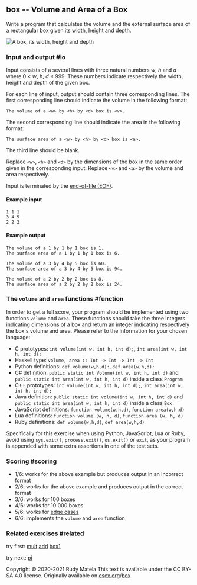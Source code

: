 box -- Volume and Area of a Box
-------------------------------

Write a program that calculates the volume
and the external surface area of a rectangular box
given its width, height and depth.

![A box, its width, height and depth](/box.svg)

### Input and output  #io

Input consists of a several lines with three natural numbers _w_, _h_ and _d_
where 0 < _w_, _h_, _d_ ≤ 999.  These numbers indicate respectively
the width, height and depth of the given box.

For each line of input,
output should contain three corresponding lines.
The first corresponding line should indicate the volume in the following format:

	The volume of a <w> by <h> by <d> box is <v>.

The second corresponding line should indicate the area in the following format:

	The surface area of a <w> by <h> by <d> box is <a>.

The third line should be blank.

Replace `<w>`, `<h>` and `<d>` by the dimensions of the box
in the same order given in the corresponding input.
Replace `<v>` and `<a>` by the volume and area respectively.

Input is terminated by the [end-of-file (EOF)](https://cscx.org/faq#eof).

#### Example input

	1 1 1
	3 4 5
	2 2 2

#### Example output

    The volume of a 1 by 1 by 1 box is 1.
    The surface area of a 1 by 1 by 1 box is 6.

	The volume of a 3 by 4 by 5 box is 60.
    The surface area of a 3 by 4 by 5 box is 94.

	The volume of a 2 by 2 by 2 box is 8.
    The surface area of a 2 by 2 by 2 box is 24.


### The `volume` and `area` functions  #function

In order to get a full score,
your program should be implemented using two functions `volume` and `area`.
These functions should
take the three integers indicating dimensions of a box
and return an integer indicating respectively the box's volume and area.
Please refer to the information for your chosen language:

* C prototypes: `int volume(int w, int h, int d);`, `int area(int w, int h, int d);`
* Haskell type: `volume, area :: Int -> Int -> Int -> Int`
* Python definitions: `def volume(w,h,d):`, `def area(w,h,d):`
* C# definition: `public static int Volume(int w, int h, int d)` and `public static int Area(int w, int h, int d)` inside a class `Program`
* C++ prototypes: `int volume(int w, int h, int d);`, `int area(int w, int h, int d);`
* Java definition: `public static int volume(int w, int h, int d)` and `public static int area(int w, int h, int d)` inside a class `Box`
* JavaScript definitions: `function volume(w,h,d)`, `function area(w,h,d)`
* Lua definitions: `function volume (w, h, d)`, `function area (w, h, d)`
* Ruby definitions: `def volume(w,h,d)`, `def area(w,h,d)`

Specifically for this exercise when using Python, JavaScript, Lua or Ruby,
avoid using `sys.exit()`, `process.exit()`, `os.exit()` or `exit`,
as your program is appended with some extra assertions in one of the test sets.

### Scoring  #scoring

* 1/6: works for the above example but produces output in an incorrect format
* 2/6: works for the above example and produces output in the correct format
* 3/6: works for 100 boxes
* 4/6: works for 10 000 boxes
* 5/6: works for [edge cases](https://cscx.org/faq#edge-cases)
* 6/6: implements the `volume` and `area` function


### Related exercises  #related

try first: [mult](/mult) [add](/add) [box1](/box1)

try next: [pi](/pi)


Copyright © 2020-2021  Rudy Matela
This text is available under the CC BY-SA 4.0 license.
Originally available on [cscx.org](https://cscx.org)/[box](https://cscx.org/box)
